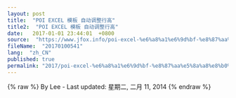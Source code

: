 ```yaml
---
layout: post
title:  "POI EXCEL 模板 自动调整行高"
title2:  "POI EXCEL 模板 自动调整行高"
date:   2017-01-01 23:44:01  +0800
source:  "https://www.jfox.info/poi-excel-%e6%a8%a1%e6%9d%bf-%e8%87%aa%e5%8a%a8%e8%b0%83%e6%95%b4%e8%a1%8c%e9%ab%98.html"
fileName:  "20170100541"
lang:  "zh_CN"
published: true
permalink: "2017/poi-excel-%e6%a8%a1%e6%9d%bf-%e8%87%aa%e5%8a%a8%e8%b0%83%e6%95%b4%e8%a1%8c%e9%ab%98.html"
---
```

{% raw %}
By Lee - Last updated: 星期二, 二月 11, 2014
{% endraw %}